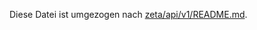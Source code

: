 Diese Datei ist umgezogen nach [zeta/api/v1/README.md](https://github.com/gematik/zeta/api/v1/README.md).
